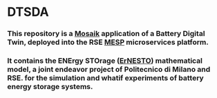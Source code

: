# DTSDA
### This repository is a [Mosaik](https://mosaik.offis.de/) application of a Battery Digital Twin, deployed into the RSE [MESP](https://www.rse-web.it/prodotti/mesp-multi-energy-semantic-platform/) microservices platform.
### It contains the ENErgy STOrage ([ErNESTO](https://github.com/Daveonwave/DT-rse/tree/80c1e9652bcbb8d44b42eb1188ad38b317278d3a)) mathematical model, a joint endeavor project of Politecnico di Milano and RSE. for the simulation and whatif experiments of battery energy storage systems.
